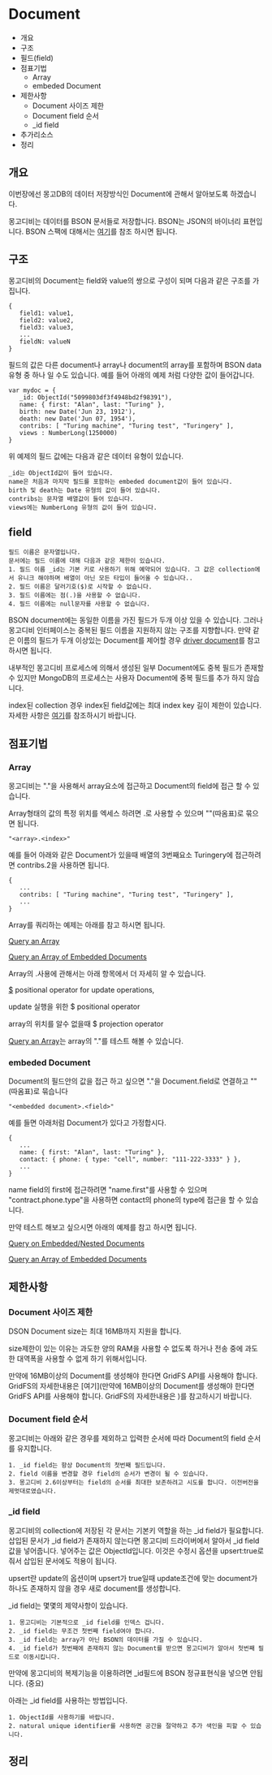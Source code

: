 # Document

* 개요
* 구조
* 필드(field)
* 점표기법
  * Array
  * embeded Document
* 제한사항
  * Document 사이즈 제한
  * Document field  순서
  * _id field
* 추가리소스
* 정리

## 개요
이번장에선 몽고DB의 데이터 저장방식인 Document에 관해서 알아보도록 하겠습니다.

몽고디비는 데이터를 BSON 문서들로 저장합니다. BSON는 JSON의 바이너리 표현입니다. BSON 스팩에 대해서는 [여기](http://bsonspec.org/spec.html)를 참조 하시면 됩니다.


## 구조
몽고디비의 Document는 field와 value의 쌍으로 구성이 되며 다음과 같은 구조를 가집니다.

    {
       field1: value1,
       field2: value2,
       field3: value3,
       ...
       fieldN: valueN
    }

필드의 값은 다른 document나 array나 document의 array를 포함하며 BSON data 유형 중 하나 일 수도 있습니다. 예를 들어 아래의 예제 처럼 다양한 값이 들어갑니다.

    var mydoc = {
       _id: ObjectId("5099803df3f4948bd2f98391"),
       name: { first: "Alan", last: "Turing" },
       birth: new Date('Jun 23, 1912'),
       death: new Date('Jun 07, 1954'),
       contribs: [ "Turing machine", "Turing test", "Turingery" ],
       views : NumberLong(1250000)
    }

위 예제의 필드 값에는 다음과 같은 데이터 유형이 있습니다.
    
    _id는 ObjectId값이 들어 있습니다.
    name은 처음과 마지막 필드를 포함하는 embeded document값이 들어 있습니다.
    birth 및 death는 Date 유형의 값이 들어 있습니다.
    contribs는 문자열 배열값이 들어 있습니다.
    views에는 NumberLong 유형의 값이 들어 있습니다.
        
## field

    필드 이름은 문자열입니다.
    문서에는 필드 이름에 대해 다음과 같은 제한이 있습니다.
    1. 필드 이름 _id는 기본 키로 사용하기 위해 예약되어 있습니다. 그 값은 collection에서 유니크 해야하며 배열이 아닌 모든 타입이 들어올 수 있습니다..
    2. 필드 이름은 달러기호($)로 시작할 수 없습니다.
    3. 필드 이름에는 점(.)을 사용할 수 없습니다.
    4. 필드 이름에는 null문자를 사용할 수 없습니다.

BSON document에는 동일한 이름을 가진 필드가 두개 이상 있을 수 있습니다. 그러나 몽고디비 인터페이스는 중복된 필드 이름을 지원하지 않는 구조를 지향합니다. 만약 같은 이름의 필드가 두개 이상있는 Document를 제어할 경우 [driver document](https://docs.mongodb.com/manual/applications/drivers/)를 참고 하시면 됩니다.  

내부적인 몽고디비 프로세스에 의해서 생성된 일부 Document에도 중복 필드가 존재할 수 있지만 MongoDB의 프로세스는 사용자 Document에 중복 필드를 추가 하지 않습니다.

index된 collection 경우 index된 field값에는 최대 index key 길이 제한이 있습니다. 자세한 사항은 [여기](https://docs.mongodb.com/manual/reference/limits/#Index-Key-Limit)를 참조하시기 바랍니다.
        
## 점표기법 
### Array
몽고디비는 "."을 사용해서 array요소에 접근하고 Document의 field에 접근 할 수 있습니다.


Array형태의 값의 특정 위치를 엑세스 하려면 <array>.<index>로 사용할 수 있으며 ""(따옴표)로 묶으면 됩니다.

    "<array>.<index>"

예를 들어 아래와 같은 Document가 있을때 배열의 3번째요소 Turingery에 접근하려면 contribs.2을 사용하면 됩니다.        

    {
       ...
       contribs: [ "Turing machine", "Turing test", "Turingery" ],
       ...
    }
    
Array를 쿼리하는 예제는 아래를 참고 하시면 됩니다.

[Query an Array](https://docs.mongodb.com/manual/tutorial/query-arrays/)

[Query an Array of Embedded Documents](https://docs.mongodb.com/manual/tutorial/query-array-of-documents/)

Array의 .사용에 관해서는 아래 항목에서 더 자세히 알 수 있습니다.
    
[$](https://docs.mongodb.com/manual/reference/operator/update/positional/#up._S_) positional operator for update operations,

update 실행을 위한 $ positional operator

array의 위치를 알수 없을때 $ projection operator

[Query an Array](https://docs.mongodb.com/manual/tutorial/query-arrays/#read-operations-arrays)는 array의 "."를 테스트 해볼 수 있습니다. 

### embeded Document
Document의 필드안의 값을 접근 하고 싶으면 "."을 Document.field로 연결하고 ""(따옴표)로 묶습니다
    
    "<embedded document>.<field>"

예를 들면 아래처럼 Document가 있다고 가정합시다.

    {
       ...
       name: { first: "Alan", last: "Turing" },
       contact: { phone: { type: "cell", number: "111-222-3333" } },
       ...
    }

name field의 first에 접근하려면 "name.first"를 사용할 수 있으며 "contract.phone.type"을 사용하면 contact의 phone의 type에 접근을 할 수 있습니다.

만약 테스트 해보고 싶으시면 아래의 예제를 참고 하시면 됩니다.

[Query on Embedded/Nested Documents](https://docs.mongodb.com/manual/tutorial/query-embedded-documents/)

[Query an Array of Embedded Documents](https://docs.mongodb.com/manual/tutorial/query-array-of-documents/)

## 제한사항
  
### Document 사이즈 제한
DSON Document size는 최대 16MB까지 지원을 합니다.

size제한이 있는 이유는 과도한 양의 RAM을 사용할 수 없도록 하거나 전송 중에 과도한 대역폭을 사용할 수 없게 하기 위해서입니다.

만약에 16MB이상의 Document를 생성해야 한다면 GridFS API를 사용해야 합니다. GridFS의 자세한내용은 [여기](만약에 16MB이상의 Document를 생성해야 한다면 GridFS API를 사용해야 합니다. GridFS의 자세한내용은 
)를 참고하시기 바랍니다.

### Document field  순서
몽고디비는 아래와 같은 경우를 제외하고 입력한 순서에 따라 Document의 field 순서를 유지합니다.
 
    1. _id field는 항상 Document의 첫번째 필드입니다.
    2. field 이름을 변경할 경우 field의 순서가 변경이 될 수 있습니다.
    3. 몽고디비 2.6이상부터는 field의 순서를 최대한 보존하려고 시도를 합니다. 이전버전을 제멋대로였습니다.

### _id field        
몽고디비의 collection에 저장된 각 문서는 기본키 역할을 하는 _id field가 필요합니다. 삽입된 문서가 _id field가 존재하지 않는다면 몽고디비 드라이버에서 알아서 _id field 값을 넣어줍니다. 넣어주는 값은 ObjectId입니다. 이것은 수정시 옵션을 upsert:true로 줘서 삽입된 문서에도 적용이 됩니다.
 
upsert란 update의 옵션이며 upsert가 true일때 update조건에 맞는 document가 하나도 존재하지 않을 경우 새로 document를 생성합니다.

_id field는 몇몇의 제약사항이 있습니다.

    1. 몽고디비는 기본적으로 _id field를 인덱스 겁니다.
    2. _id field는 무조건 첫번째 field여야 합니다.
    3. _id field는 array가 아닌 BSON의 데이터를 가질 수 있습니다.
    4. _id field가 첫번째에 존재하지 않는 Document를 받으면 몽고디비가 알아서 첫번째 필드로 이동시킵니다.
    
만약에 몽고디비의 복제기능을 이용하려면 _id필드에 BSON 정규표현식을 넣으면 안됩니다. (중요)
    
아래는 _id field를 사용하는 방법입니다.

    1. ObjectId를 사용하기를 바랍니다.
    2. natural unique identifier를 사용하면 공간을 절약하고 추가 색인을 피할 수 있습니다.
    
        
## 정리
